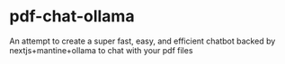 # pdf-chat-ollama
An attempt to create a super fast, easy, and efficient chatbot backed by nextjs+mantine+ollama to chat with your pdf files
